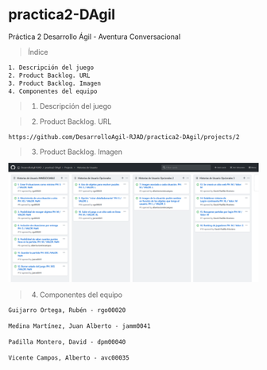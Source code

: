 # practica2-DAgil
Práctica 2 Desarrollo Ágil - Aventura Conversacional

  > Índice 

    1. Descripción del juego
    2. Product Backlog. URL
    3. Product Backlog. Imagen
    4. Componentes del equipo

> 1. Descripción del juego

> 2. Product Backlog. URL

    https://github.com/DesarrolloAgil-RJAD/practica2-DAgil/projects/2
    
> 3. Product Backlog. Imagen

![Product Backlog](https://raw.githubusercontent.com/DesarrolloAgil-RJAD/practica2-DAgil/master/recursos/Kanban_proyecto.PNG "Product Backlog") 

> 4. Componentes del equipo

    Guijarro Ortega, Rubén - rgo00020

    Medina Martínez, Juan Alberto - jamm0041

    Padilla Montero, David - dpm00040

    Vicente Campos, Alberto - avc00035

